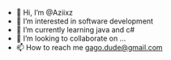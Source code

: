 - 👋 Hi, I’m @Aziixz
- 👀 I’m interested in software development
- 🌱 I’m currently learning java and c#
- 💞️ I’m looking to collaborate on ...
- 📫 How to reach me gago.dude@gmail.com

<!---
Aziixz/Aziixz is a ✨ special ✨ repository because its `README.md` (this file) appears on your GitHub profile.
You can click the Preview link to take a look at your changes.
--->

